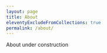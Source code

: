 ```yaml
---
layout: page
title: About
eleventyExcludeFromCollections: true
permalink: /about/
---
```


About under construction

